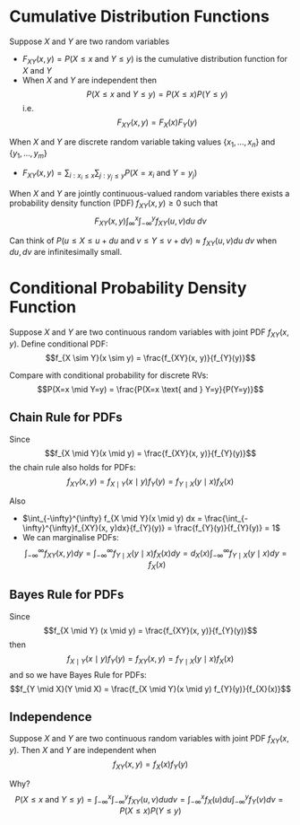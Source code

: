 # Cumulative Distribution Functions
Suppose $X$ and $Y$ are two random variables

- $F_{XY}(x, y) = P(X \leq x \text{ and } Y \leq y)$ is the cumulative distribution function for $X$ and $Y$
- When $X$ and $Y$ are independent then $$P(X \leq x \text{ and } Y \leq y) = P(X \leq x)P(Y \leq y)$$ i.e. $$F_{XY}(x, y) = F_{X}(x)F_{Y}(y)$$

When $X$ and $Y$ are discrete random variable taking values $\{x_{1}, \dots, x_{n}\}$ and $\{y_{1}, \dots, y_{m}\}$

- $F_{XY}(x, y) = \sum_{i: x_{i} \leq x} \sum_{j: y_{j} \leq y} P(X=x_{i} \text{ and } Y=y_{j})$

When $X$ and $Y$ are jointly continuous-valued random variables there exists a probability density function (PDF) $f_{XY} (x, y) \geq 0$ such that $$F_{XY}(x, y) \int_{\infty}^{x} \int_{-\infty}^{y} f_{XY} (u, v) du\: dv$$

Can think of $P(u \leq X \leq u + du \text{ and } v \leq Y \leq v+dv) \approx f_{XY}(u, v)du\: dv$ when $du, dv$ are infinitesimally small.

# Conditional Probability Density Function
Suppose $X$ and $Y$ are two continuous random variables with joint PDF $f_{XY}(x, y)$. Define conditional PDF: $$f_{X \sim Y}(x \sim y) = \frac{f_{XY}(x, y)}{f_{Y}(y)}$$

Compare with conditional probability for discrete RVs: $$P(X=x \mid Y=y) = \frac{P(X=x \text{ and } Y=y}{P(Y=y)}$$

## Chain Rule for PDFs
Since $$f_{X \mid Y}(x \mid y) = \frac{f_{XY}(x, y)}{f_{Y}(y)}$$ the chain rule also holds for PDFs: $$f_{XY} (x, y) = f_{X \mid Y}(x \mid y) f_{Y}(y) = f_{Y \mid X}(y \mid x) f_{X}(x)$$

Also

- $\int_{-\infty}^{\infty} f_{X \mid Y}(x \mid y) dx = \frac{\int_{-\infty}^{\infty}f_{XY}(x, y)dx}{f_{Y}(y)} = \frac{f_{Y}(y)}{f_{Y}(y)} = 1$
- We can marginalise PDFs: $$\int_{-\infty}^{\infty} f_{XY}(x, y)dy = \int_{-\infty}^{\infty} f_{Y \mid X} (y \mid x) f_{X}(x) dy = d_{X}(x) \int_{-\infty}^{\infty} f_{Y \mid X}(y \mid x)dy = f_{X}(x)$$

## Bayes Rule for PDFs
Since $$f_{X \mid Y} (x \mid y) = \frac{f_{XY}(x, y)}{f_{Y}(y)}$$ then $$f_{X \mid Y} (x \mid y) f_{Y}(y) = f_{XY}(x, y) = f_{Y \mid X}(y \mid x) f_{X}(x)$$ and so we have Bayes Rule for PDFs: $$f_{Y \mid X}(Y \mid X) = \frac{f_{X \mid Y}(x \mid y) f_{Y}(y)}{f_{X}(x)}$$

## Independence
Suppose $X$ and $Y$ are two continuous random variables with joint PDF $f_{XY}(x, y)$. Then $X$ and $Y$ are independent when $$f_{XY}(x, y) = f_{X}(x)f_{Y}(y)$$

Why? $$P(X \leq x \text{ and } Y \leq y) = \int_{-\infty}^{x} \int_{-\infty}^{y} f_{XY}(u, v)dudv = \int_{-\infty}^{x} f_{X}(u)du \int_{-\infty}^{y} f_{Y}(v)dv = P(X \leq x) P(Y \leq y)$$
